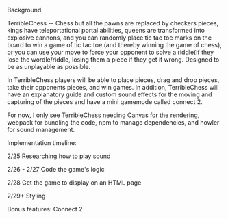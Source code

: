
Background

TerribleChess -- Chess but all the pawns are replaced by checkers pieces, kings have teleportational portal abilities, queens are transformed into explosive cannons, and you can randomly place tic tac toe marks on the board to win a game of tic tac toe (and thereby winning the game of chess), or you can use your move to force your opponent to solve a riddle(if they lose the wordle/riddle, losing them a piece if they get it wrong. Designed to be as unplayable as possible.


In TerribleChess players will be able to place pieces, drag and drop pieces, take their opponents pieces, and win games.
In addition, TerribleChess will have an explanatory guide and custom sound effects for the moving and capturing of the pieces and have a mini gamemode called connect 2.

For now, I only see TerribleChess needing Canvas for the rendering, webpack for bundling the code, npm to manage dependencies, and howler for sound management.


Implementation timeline:

2/25
Researching how to play sound

2/26 - 2/27
Code the game's logic

2/28
Get the game to display on an HTML page

2/29+
Styling



Bonus features:
Connect 2